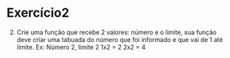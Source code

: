 # Exercício2

2. Crie uma função que recebe 2 valores: número e o limite, sua função deve criar uma tabuada do número que foi informado e que vai de 1 até limite.
Ex: Número 2, limite 2
1x2 = 2
2x2 = 4
